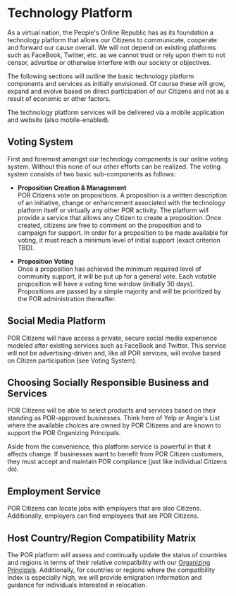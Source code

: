 # Technology Platform

As a virtual nation, the People's Online Republic has as its foundation a technology platform that allows our Citizens to communicate, cooperate and forward our cause overall. We will not depend on existing platforms such as FaceBook, Twitter, etc. as we cannot trust or rely upon them to not censor, advertise or otherwise interfere with our society or objectives.

The following sections will outline the basic technology platform components and services as initially envisioned. Of course these will grow, expand and evolve based on direct participation of our Citizens and not as a result of economic or other factors.

The technology platform services will be delivered via a mobile application and website (also mobile-enabled).

## Voting System

First and foremost amongst our technology components is our online voting system. Without this none of our other efforts can be realized. The voting system consists of two basic sub-components as follows:

- **Proposition Creation & Management**  
POR Citizens vote on propositions. A proposition is a written description of an initiative, change or enhancement associated with the technology platform itself or virtually any other POR activity. The platform will provide a service that allows any Citizen to create a proposition. Once created, citizens are free to comment on the proposition and to campaign for support. In order for a proposition to be made available for voting, it must reach a minimum level of initial support (exact criterion TBD).

- **Proposition Voting**  
Once a proposition has achieved the minimum required level of community support, it will be put up for a general vote. Each votable proposition will have a voting time window (initially 30 days). Propositions are passed by a simple majority and will be prioritized by the POR administration thereafter.

## Social Media Platform

POR Citizens will have access a private, secure social media experience modeled after existing services such as FaceBook and Twitter. This service will not be advertising-driven and, like all POR services, will evolve based on Citizen participation (see Voting System).

## Choosing Socially Responsible Business and Services

POR Citizens will be able to select products and services based on their standing as POR-approved businesses. Think here of Yelp or Angie's List where the available choices are owned by POR Citizens and are known to support the POR Organizing Principals.

Aside from the convenience, this platform service is powerful in that it affects change. If businesses want to benefit from POR Citizen customers, they must accept and maintain POR compliance (just like individual Citizens do).

## Employment Service

POR Citizens can locate jobs with employers that are also Citizens. Additionally, employers can find employees that are POR Citizens.

## Host Country/Region Compatibility Matrix

The POR platform will assess and continually update the status of countries and regions in terms of their relative compatibility with our [Organizing Principals](organizing-principals.md). Additionally, for countries or regions where the compatibility index is especially high, we will provide emigration information and guidance for individuals interested in relocation.
